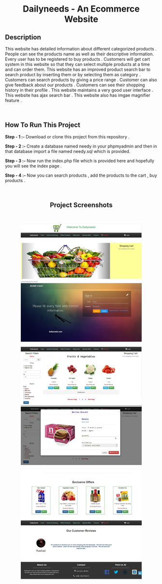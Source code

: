 <h1 align="center">Dailyneeds - An Ecommerce Website</h1>

## Description 


<p>This website has detailed information about different categorized products . People can see the products name as well as their descriptive information. Every user has to be registered to buy products . Customers will get cart system in this website so that they can select multiple products at a time and can order them. This website has an improved product search bar to search product by inserting them or by selecting them as category . Customers can search products by giving a price range . Customer can also give feedback about our products . Customers can see their shopping history in their profile . This website maintains a very good user interface . This website has ajax search bar . This website also has imgae magnifier feature . </p>
<br>

## How To Run This Project

<p><b> Step - 1 :- </b> Download or clone this project from this repository . </p>

<p><b> Step - 2 :- </b> Create a database named needy in your phpmyadmin and then in that database import a file named needy.sql which is provided. </p>

<p><b> Step - 3 :- </b> Now run the index.php file which is provided here and hopefully you will see the index page . </p>

<p><b> Step - 4 :- </b> Now you can search products , add the products to the cart , buy products . </p>
<br>


<h2 align="center">Project Screenshots</h2>
<br>

<p align="center">
  <img src="screenshots/dal1.JPG" width="400">
  <img src="screenshots/dal6.JPG" width="400">
</p>

<p align="center">
  <img src="screenshots/dal4.JPG" width="400">
  <img src="screenshots/dal5.JPG" width="400">
</p>

<p align="center">
  <img src="screenshots/dal3.JPG" width="400">
  <img src="screenshots/dal2.JPG" width="400">
</p>  
